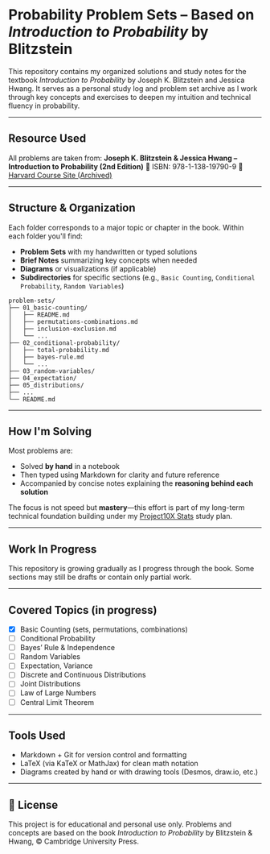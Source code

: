 # Probability Problem Sets – Based on *Introduction to Probability* by Blitzstein

This repository contains my organized solutions and study notes for the textbook *Introduction to Probability* by Joseph K. Blitzstein and Jessica Hwang. It serves as a personal study log and problem set archive as I work through key concepts and exercises to deepen my intuition and technical fluency in probability.

---

## Resource Used

All problems are taken from:
**Joseph K. Blitzstein & Jessica Hwang – Introduction to Probability (2nd Edition)**
📘 ISBN: 978-1-138-19790-9
🔗 [Harvard Course Site (Archived)](https://projects.iq.harvard.edu/stat110/home)

---

## Structure & Organization

Each folder corresponds to a major topic or chapter in the book. Within each folder you'll find:

* **Problem Sets** with my handwritten or typed solutions
* **Brief Notes** summarizing key concepts when needed
* **Diagrams** or visualizations (if applicable)
* **Subdirectories** for specific sections (e.g., `Basic Counting`, `Conditional Probability`, `Random Variables`)

```
problem-sets/
├── 01_basic-counting/
│   ├── README.md
│   ├── permutations-combinations.md
│   ├── inclusion-exclusion.md
│   └── ...
├── 02_conditional-probability/
│   ├── total-probability.md
│   ├── bayes-rule.md
│   └── ...
├── 03_random-variables/
├── 04_expectation/
├── 05_distributions/
├── ...
└── README.md
```

---

## How I'm Solving

Most problems are:

* Solved **by hand** in a notebook
* Then typed using Markdown for clarity and future reference
* Accompanied by concise notes explaining the **reasoning behind each solution**

The focus is not speed but **mastery**—this effort is part of my long-term technical foundation building under my [Project10X Stats](#) study plan.

---

## Work In Progress

This repository is growing gradually as I progress through the book. Some sections may still be drafts or contain only partial work.

---

## Covered Topics (in progress)

* [x] Basic Counting (sets, permutations, combinations)
* [ ] Conditional Probability
* [ ] Bayes’ Rule & Independence
* [ ] Random Variables
* [ ] Expectation, Variance
* [ ] Discrete and Continuous Distributions
* [ ] Joint Distributions
* [ ] Law of Large Numbers
* [ ] Central Limit Theorem

---

## Tools Used

* Markdown + Git for version control and formatting
* LaTeX (via KaTeX or MathJax) for clean math notation
* Diagrams created by hand or with drawing tools (Desmos, draw\.io, etc.)

---

## 📜 License

This project is for educational and personal use only. Problems and concepts are based on the book *Introduction to Probability* by Blitzstein & Hwang, © Cambridge University Press.
